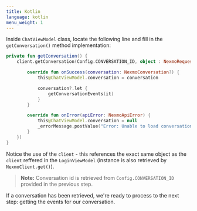 ```yaml
---
title: Kotlin
language: kotlin
menu_weight: 1
---
```



Inside `ChatViewModel` class, locate the following line and fill in the `getConversation()` method implementation:

```kotlin
private fun getConversation() {
    client.getConversation(Config.CONVERSATION_ID, object : NexmoRequestListener<NexmoConversation> {

        override fun onSuccess(conversation: NexmoConversation?) {
            this@ChatViewModel.conversation = conversation

            conversation?.let {
                getConversationEvents(it)
            }
        }

        override fun onError(apiError: NexmoApiError) {
            this@ChatViewModel.conversation = null
            _errorMessage.postValue("Error: Unable to load conversation ${apiError.message}")
        }
    })
}
```

Notice the use of the `client` - this references the exact same object as the  `client` reffered in the `LoginViewModel` (instance is also retrieved by `NexmoClient.get()`).

> **Note:** Conversation id is retrieved from `Config.CONVERSATION_ID` provided in the previous step.

If a conversation has been retrieved, we're ready to process to the next step: getting the events for our conversation.